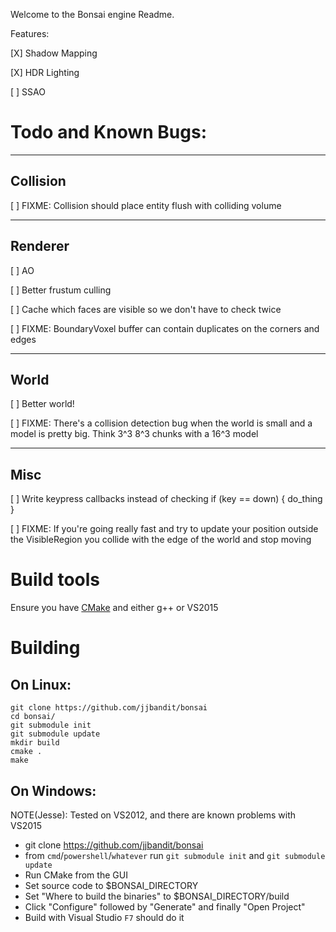 Welcome to the Bonsai engine Readme.




Features:

[X] Shadow Mapping

[X] HDR Lighting

[ ] SSAO


# Todo and Known Bugs:

-------------------------------------------------------------------------------
## Collision

[ ] FIXME: Collision should place entity flush with colliding volume

-------------------------------------------------------------------------------
## Renderer

[ ] AO

[ ] Better frustum culling

[ ] Cache which faces are visible so we don't have to check twice

[ ] FIXME: BoundaryVoxel buffer can contain duplicates on the corners and edges

-------------------------------------------------------------------------------
## World

[ ] Better world!

[ ] FIXME: There's a collision detection bug when the world is small and a
model is pretty big.  Think 3^3 8^3 chunks with a 16^3 model

-------------------------------------------------------------------------------
## Misc

[ ] Write keypress callbacks instead of checking if (key == down) { do_thing }

[ ] FIXME: If you're going really fast and try to update your position outside
the VisibleRegion you collide with the edge of the world and stop moving





# Build tools

Ensure you have [CMake](https://cmake.org/download) and either g++ or VS2015

# Building

## On Linux:

```
git clone https://github.com/jjbandit/bonsai
cd bonsai/
git submodule init
git submodule update
mkdir build
cmake .
make
```

## On Windows:
NOTE(Jesse): Tested on VS2012, and there are known problems with VS2015

- git clone https://github.com/jjbandit/bonsai
- from `cmd`/`powershell`/`whatever` run `git submodule init` and `git submodule update`
- Run CMake from the GUI
- Set source code to $BONSAI_DIRECTORY 
- Set "Where to build the binaries" to $BONSAI_DIRECTORY/build
- Click "Configure" followed by "Generate" and finally "Open Project"
- Build with Visual Studio `F7` should do it


